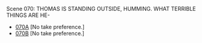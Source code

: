 Scene 070: THOMAS IS STANDING OUTSIDE, HUMMING. WHAT TERRIBLE THINGS ARE HE-

* [070A](070A--NoPref.--.md) [No take preference.]
* [070B](070B--NoPref.--.md) [No take preference.]
